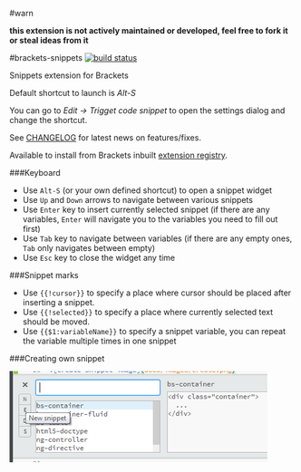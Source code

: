 #warn

**this extension is not actively maintained or developed, feel free to fork it or steal ideas from it**

#brackets-snippets [![build status](https://travis-ci.org/zaggino/brackets-snippets.svg?branch=master)](https://travis-ci.org/zaggino/brackets-snippets)

Snippets extension for Brackets

Default shortcut to launch is *Alt-S*

You can go to *Edit -> Trigget code snippet* to open the settings dialog and change the shortcut.

See [CHANGELOG](CHANGELOG.md) for latest news on features/fixes.

Available to install from Brackets inbuilt [extension registry](https://brackets-registry.aboutweb.com/).

###Keyboard
- Use `Alt-S` (or your own defined shortcut) to open a snippet widget
- Use `Up` and `Down` arrows to navigate between various snippets
- Use `Enter` key to insert currently selected snippet (if there are any variables, `Enter` will navigate you to the variables you need to fill out first)
- Use `Tab` key to navigate between variables (if there are any empty ones, `Tab` only navigates between empty)
- Use `Esc` key to close the widget any time

###Snippet marks
- Use `{{!cursor}}` to specify a place where cursor should be placed after inserting a snippet.
- Use `{{!selected}}` to specify a place where currently selected text should be moved.
- Use `{{$1:variableName}}` to specify a snippet variable, you can repeat the variable multiple times in one snippet

###Creating own snippet

![create-snippet-image](docs/images/create-new-snippet.png)
